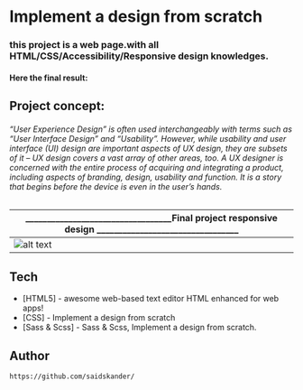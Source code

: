 # Implement a design from scratch

### this project is a web page.with all HTML/CSS/Accessibility/Responsive design knowledges.


#### Here the final result:

## Project concept:

###### “User Experience Design” is often used interchangeably with terms such as “User Interface Design” and “Usability”. However, while usability and user interface (UI) design are important aspects of UX design, they are subsets of it – UX design covers a vast array of other areas, too. A UX designer is concerned with the entire process of acquiring and integrating a product, including aspects of branding, design, usability and function. It is a story that begins before the device is even in the user’s hands.
##
##
| ______________________________________________Final project responsive design____________      _________________________________  |
| ------ |
| ![alt text](https://holbertonintranet.s3.amazonaws.com/uploads/medias/2020/2/60df485eb772ecbad54a.jpg?X-Amz-Algorithm=AWS4-HMAC-SHA256&X-Amz-Credential=AKIARDDGGGOUWMNL5ANN%2F20210612%2Fus-east-1%2Fs3%2Faws4_request&X-Amz-Date=20210612T184636Z&X-Amz-Expires=86400&X-Amz-SignedHeaders=host&X-Amz-Signature=14d3a453a1787946ef7815857b4d8aeee0df8cb6b558bc56ad1da7700c9c9e2b) |


## Tech


- [HTML5] - awesome web-based text editor HTML enhanced for web apps!
- [CSS] - Implement a design from scratch
- [Sass & Scss] - Sass & Scss, Implement a design from scratch.

## Author
```sh
https://github.com/saidskander/
```
